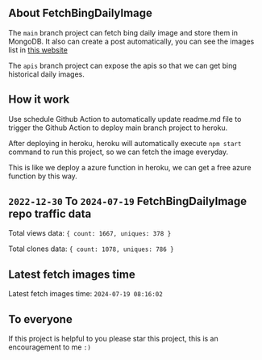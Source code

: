 ## About FetchBingDailyImage

The `main` branch project can fetch bing daily image and store them in MongoDB.
It also can create a post automatically, you can see the images list in [this website](https://oursalbum.netlify.app)

The `apis` branch project can expose the apis so that we can get bing historical daily images.

## How it work

Use schedule Github Action to automatically update readme.md file to trigger the Github Action to deploy main branch project to heroku.

After deploying in heroku, heroku will automatically execute `npm start` command to run this project, so we can fetch the image everyday.

This is like we deploy a azure function in heroku, we can get a free azure function by this way.

## `2022-12-30` To `2024-07-19` FetchBingDailyImage repo traffic data

Total views data: `{ count: 1667, uniques: 378 }`

Total clones data: `{ count: 1078, uniques: 786 }`

## Latest fetch images time

Latest fetch images time: `2024-07-19 08:16:02`

## To everyone

If this project is helpful to you please star this project, this is an encouragement to me `:)`



